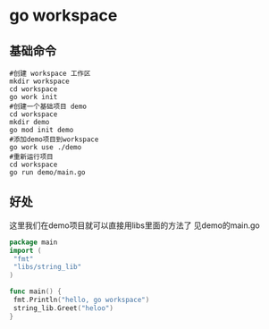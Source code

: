 
# go workspace

## 基础命令

```shell
#创建 workspace 工作区
mkdir workspace
cd workspace
go work init
#创建一个基础项目 demo
cd workspace
mkdir demo
go mod init demo
#添加demo项目到workspace
go work use ./demo
#重新运行项目
cd workspace
go run demo/main.go
```

## 好处

这里我们在demo项目就可以直接用libs里面的方法了
见demo的main.go

```go
package main
import (
 "fmt"
 "libs/string_lib"
)

func main() {
 fmt.Println("hello, go workspace")
 string_lib.Greet("heloo")
}

```
